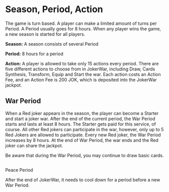# Season, Period, Action

The game is turn based. A player can make a limited amount of turns per Period. A Period usually goes for 8 hours. When any player wins the game, a new season is started for all players.

**Season:** A season consists of several Period

**Period:** 8 hours for a period

**Action:** A player is allowed to take only 15 actions every period. There are five different actions to choose from in JokerWar, including Draw, Cards Synthesis, Transform, Equip and Start the war. Each action costs an Action Fee, and an Action Fee is 200 JOK, which is deposited into the JokerWar jackpot.

## War Period

​When a Red joker appears in the season, the player can become a Starter and start a joker war. After the end of the current period, the War Period starts and lasts at least 8 hours. The Starter gets paid for this service, of course. All other Red jokers can participate in the war, however, only up to 5 Red Jokers are allowed to participate. Every new Red joker, the War Period increases by 8 hours. At the end of War Period, the war ends and the Red joker can share the jackpot.

Be aware that during the War Period, you may continue to draw basic cards.

## Peace Period

After the end of JokerWar, it needs to cool down for a period before a new War Period.

